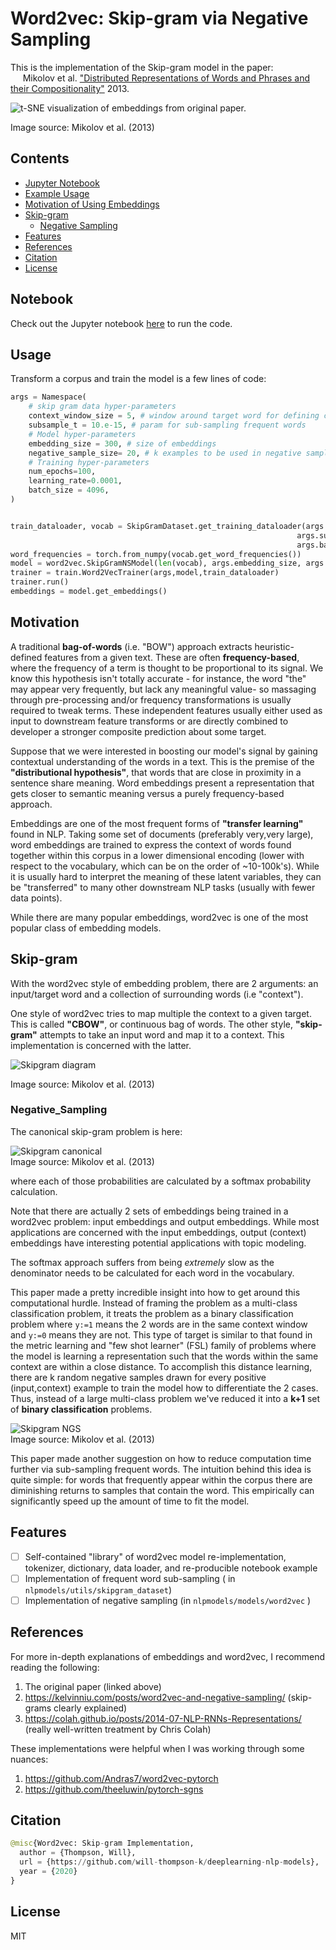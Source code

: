 # Word2vec: Skip-gram via Negative Sampling

This is the implementation of the Skip-gram model in the paper:  <br> &nbsp;&nbsp;&nbsp;&nbsp;
Mikolov et al. ["Distributed Representations of Words and Phrases
    and their Compositionality"](https://papers.nips.cc/paper/5021-distributed-representations-of-words-and-phrases-and-their-compositionality.pdf) 2013. 

![t-SNE visualization of embeddings from original paper.](../../../media/word2vec_embeddings.png)

Image source: Mikolov et al. (2013)

## Contents

- [Jupyter Notebook](#Notebook)
- [Example Usage](#Usage)
- [Motivation of Using Embeddings](#Motivation)
- [Skip-gram](#Skip-gram)
    * [Negative Sampling](#Negative_Sampling)
- [Features](#Features)
- [References](#References)
- [Citation](#Citation)
- [License](#License)

## Notebook

Check out the Jupyter notebook [here](word2vec.ipynb) to run the code.


## Usage

Transform a corpus and train the model is a few lines of code:

```python
args = Namespace(
    # skip gram data hyper-parameters
    context_window_size = 5, # window around target word for defining context
    subsample_t = 10.e-15, # param for sub-sampling frequent words
    # Model hyper-parameters
    embedding_size = 300, # size of embeddings
    negative_sample_size= 20, # k examples to be used in negative sampling loss function
    # Training hyper-parameters
    num_epochs=100,
    learning_rate=0.0001,
    batch_size = 4096,
)


train_dataloader, vocab = SkipGramDataset.get_training_dataloader(args.context_window_size,
                                                                args.subsample_t,
                                                                args.batch_size)
word_frequencies = torch.from_numpy(vocab.get_word_frequencies())
model = word2vec.SkipGramNSModel(len(vocab), args.embedding_size, args.negative_sample_size,word_frequencies)
trainer = train.Word2VecTrainer(args,model,train_dataloader)
trainer.run()
embeddings = model.get_embeddings()
```

## Motivation

A traditional **bag-of-words** (i.e. "BOW") approach extracts heuristic-defined features from a given text.
These are often **frequency-based**, where the frequency of a term is thought to be proportional to its signal.
We know this hypothesis isn't totally accurate - for instance, the word "the" may appear very frequently, but
lack any meaningful value- so massaging through pre-processing and/or frequency transformations is usually required 
to tweak terms. These independent features usually either used as input to downstream feature transforms or are directly combined to developer a 
stronger composite prediction about some target.

Suppose that we were interested in boosting our model's signal by gaining contextual understanding of the words in a text.
This is the premise of the **"distributional hypothesis"**, that words that are close in proximity in a sentence share meaning. 
Word embeddings present a representation that gets closer to semantic meaning versus a purely frequency-based approach.

Embeddings are one of the most frequent forms of **"transfer learning"** found in NLP. Taking some set of documents (preferably very,very large), 
word embeddings are trained to express the context of words found together within this corpus in a lower dimensional encoding 
(lower with respect to the vocabulary, which can be on the order of ~10-100k's). While it is usually hard to interpret the 
meaning of these latent variables, they can be "transferred" to many other downstream NLP tasks (usually with fewer data points).

While there are many popular embeddings, word2vec is one of the most popular class of embedding models.

## Skip-gram

With the word2vec style of embedding problem, there are 2 arguments: an input/target word and a 
collection of surrounding words (i.e "context").

One style of word2vec tries to map multiple the context to a given target. This is called **"CBOW"**, or continuous bag of words. 
The other style, **"skip-gram"** attempts to take an input word and map it to a context. This implementation is
concerned with the latter.

![Skipgram diagram](../../../media/skipgram_diagram.png)

Image source: Mikolov et al. (2013)


### Negative_Sampling

The canonical skip-gram problem is here:

![Skipgram canonical](../../../media/skipgram_canonical.png)  
Image source: Mikolov et al. (2013)


where each of those probabilities are calculated by a softmax probability calculation.  

Note that there are actually 2 sets of embeddings being trained in a word2vec problem: input embeddings and output embeddings.
While most applications are concerned with the input embeddings, output (context) embeddings have interesting potential applications
with topic modeling.  

The softmax approach suffers from being *extremely* slow as the denominator needs to be calculated for each word
in the vocabulary.

This paper made a pretty incredible insight into how to get around this computational hurdle. Instead of
framing the problem as a multi-class classification problem, it treats the problem as a binary classification
problem where `y:=1` means the 2 words are in the same context window and `y:=0` means they are not. This type of target
is similar to that found in the metric learning and "few shot learner" (FSL) family of problems where the model is learning
a representation such that the words within the same context are within a close distance. To accomplish this distance learning,
there are k random negative samples drawn for every positive (input,context) example to train the model how to differentiate the 2 cases.
Thus, instead of a large multi-class problem we've reduced it into a **k+1** set of **binary classification** problems.

![Skipgram NGS](../../../media/skipgram_NGS.png)  
Image source: Mikolov et al. (2013)


This paper made another suggestion on how to reduce computation time further via sub-sampling frequent words. The intuition behind
this idea is quite simple: for words that frequently appear within the corpus there are diminishing returns to samples that contain
the word. This empirically can significantly speed up the amount of time to fit the model.

## Features

- [ ] Self-contained "library" of word2vec model re-implementation, tokenizer, 
dictionary, data loader, and re-producible notebook example
- [ ] Implementation of frequent word sub-sampling ( in `nlpmodels/utils/skipgram_dataset`)
- [ ] Implementation of negative sampling  (in `nlpmodels/models/word2vec` )

## References

For more in-depth explanations of embeddings and word2vec, I recommend reading the following:
1. The original paper (linked above)
2. https://kelvinniu.com/posts/word2vec-and-negative-sampling/ (skip-grams clearly explained)
3. https://colah.github.io/posts/2014-07-NLP-RNNs-Representations/ (really well-written treatment by Chris Colah)

These implementations were helpful when I was working through some nuances:
1. https://github.com/Andras7/word2vec-pytorch
2. https://github.com/theeluwin/pytorch-sgns

## Citation

```python
@misc{Word2vec: Skip-gram Implementation,
  author = {Thompson, Will},
  url = {https://github.com/will-thompson-k/deeplearning-nlp-models},
  year = {2020}
}
```
## License

MIT


